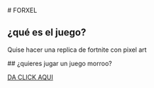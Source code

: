 # FORXEL

## ¿qué es el juego?

Quise hacer una replica de fortnite con pixel art

## ¿quieres jugar un juego morroo?

[DA CLICK AQUI](https://diurivj.github.io/game-forxel/)
